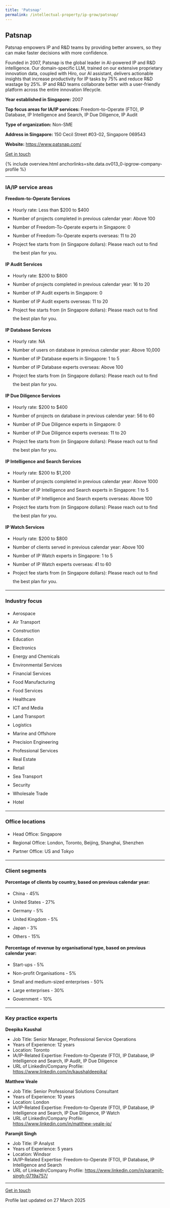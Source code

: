 ```yaml
---
title: 'Patsnap'
permalink: /intellectual-property/ip-grow/patsnap/
---
```


## Patsnap

Patsnap empowers IP and R&D teams by providing better answers, so they can make faster decisions with more confidence.

Founded in 2007, Patsnap is the global leader in AI-powered IP and R&D intelligence. Our domain-specific LLM, trained on our extensive proprietary innovation data, coupled with Hiro, our AI assistant, delivers actionable insights that increase productivity for IP tasks by 75% and reduce R&D wastage by 25%. IP and R&D teams collaborate better with a user-friendly platform across the entire innovation lifecycle.

<b>Year established in Singapore:</b> 2007

<b>Top focus areas for IA/IP services:</b> Freedom-to-Operate (FTO), IP Database, IP Intelligence and Search, IP Due Diligence, IP Audit

<b>Type of organization:</b> Non-SME

<b>Address in Singapore:</b> 150 Cecil Street #03-02, Singapore 069543

<b>Website:</b> <a href='https://www.patsnap.com/'>https://www.patsnap.com/</a>

<a class='btn' href='https://form.gov.sg/67d7c33cbbf2b86dbacdc40d' target='_blank' rel='noopener'>Get in touch</a>

{% include overview.html anchorlinks=site.data.ov013_0-ipgrow-company-profile %}

---
<a name='ip-related-service-areas'></a>
### IA/IP service areas

**Freedom-to-Operate Services**

<ul>
<li style='line-height: 27px; margin: 0px 0px !important'>Hourly rate:  Less than $200 to $400</li>
<li style='line-height: 27px; margin: 0px 0px !important'>Number of projects completed in previous calendar year: Above 100</li>
<li style='line-height: 27px; margin: 0px 0px !important'>Number of Freedom-To-Operate experts in Singapore: 0</li>
<li style='line-height: 27px; margin: 0px 0px !important'>Number of Freedom-To-Operate experts overseas: 11 to 20</li>
<li style='line-height: 27px; margin: 0px 0px !important'>Project fee starts from (in Singapore dollars):  Please reach out to find the best plan for you.</li>
</ul>

**IP Audit Services**

<ul>
<li style='line-height: 27px; margin: 0px 0px !important'>Hourly rate:  $200 to $800</li>
<li style='line-height: 27px; margin: 0px 0px !important'>Number of projects completed in previous calendar year: 16 to 20</li>
<li style='line-height: 27px; margin: 0px 0px !important'>Number of IP Audit experts in Singapore: 0</li>
<li style='line-height: 27px; margin: 0px 0px !important'>Number of IP Audit experts overseas: 11 to 20</li>
<li style='line-height: 27px; margin: 0px 0px !important'>Project fee starts from (in Singapore dollars):  Please reach out to find the best plan for you.</li>
</ul>

**IP Database Services**

<ul>
<li style='line-height: 27px; margin: 0px 0px !important'>Hourly rate:  NA</li>
<li style='line-height: 27px; margin: 0px 0px !important'>Number of users on database in previous calendar year: Above 10,000</li>
<li style='line-height: 27px; margin: 0px 0px !important'>Number of IP Database experts in Singapore: 1 to 5</li>
<li style='line-height: 27px; margin: 0px 0px !important'>Number of IP Database experts overseas: Above 100</li>
<li style='line-height: 27px; margin: 0px 0px !important'>Project fee starts from (in Singapore dollars):  Please reach out to find the best plan for you.</li>
</ul>

**IP Due Diligence Services**

<ul>
<li style='line-height: 27px; margin: 0px 0px !important'>Hourly rate:  $200 to $400</li>
<li style='line-height: 27px; margin: 0px 0px !important'>Number of projects on database in previous calendar year: 56 to 60</li>
<li style='line-height: 27px; margin: 0px 0px !important'>Number of IP Due Diligence experts in Singapore: 0</li>
<li style='line-height: 27px; margin: 0px 0px !important'>Number of IP Due Diligence experts overseas: 11 to 20</li>
<li style='line-height: 27px; margin: 0px 0px !important'>Project fee starts from (in Singapore dollars):  Please reach out to find the best plan for you.</li>
</ul>

**IP Intelligence and Search Services**

<ul>
<li style='line-height: 27px; margin: 0px 0px !important'>Hourly rate:  $200 to $1,200</li>
<li style='line-height: 27px; margin: 0px 0px !important'>Number of projects completed in previous calendar year: Above 1000</li>
<li style='line-height: 27px; margin: 0px 0px !important'>Number of IP Intelligence and Search experts in Singapore: 1 to 5</li>
<li style='line-height: 27px; margin: 0px 0px !important'>Number of IP Intelligence and Search experts overseas: Above 100</li>
<li style='line-height: 27px; margin: 0px 0px !important'>Project fee starts from (in Singapore dollars):  Please reach out to find the best plan for you.</li>
</ul>

**IP Watch Services**

<ul>
<li style='line-height: 27px; margin: 0px 0px !important'>Hourly rate:  $200 to $800</li>
<li style='line-height: 27px; margin: 0px 0px !important'>Number of clients served in previous calendar year: Above 100</li>
<li style='line-height: 27px; margin: 0px 0px !important'>Number of IP Watch experts in Singapore: 1 to 5</li>
<li style='line-height: 27px; margin: 0px 0px !important'>Number of IP Watch experts overseas: 41 to 60</li>
<li style='line-height: 27px; margin: 0px 0px !important'>Project fee starts from (in Singapore dollars):  Please reach out to find the best plan for you.</li>
</ul>

---
<a name='industry-focus'></a>
### Industry focus

<ul><li style='line-height: 27px; margin: 0px 0px !important'> Aerospace</li><li style='line-height: 27px; margin: 0px 0px !important'>Air Transport</li><li style='line-height: 27px; margin: 0px 0px !important'>Construction </li><li style='line-height: 27px; margin: 0px 0px !important'>Education</li><li style='line-height: 27px; margin: 0px 0px !important'>Electronics</li><li style='line-height: 27px; margin: 0px 0px !important'>Energy and Chemicals</li><li style='line-height: 27px; margin: 0px 0px !important'>Environmental Services</li><li style='line-height: 27px; margin: 0px 0px !important'>Financial Services</li><li style='line-height: 27px; margin: 0px 0px !important'>Food Manufacturing</li><li style='line-height: 27px; margin: 0px 0px !important'>Food Services</li><li style='line-height: 27px; margin: 0px 0px !important'>Healthcare</li><li style='line-height: 27px; margin: 0px 0px !important'>ICT and Media</li><li style='line-height: 27px; margin: 0px 0px !important'>Land Transport</li><li style='line-height: 27px; margin: 0px 0px !important'>Logistics</li><li style='line-height: 27px; margin: 0px 0px !important'>Marine and Offshore</li><li style='line-height: 27px; margin: 0px 0px !important'>Precision Engineering</li><li style='line-height: 27px; margin: 0px 0px !important'>Professional Services</li><li style='line-height: 27px; margin: 0px 0px !important'>Real Estate</li><li style='line-height: 27px; margin: 0px 0px !important'>Retail</li><li style='line-height: 27px; margin: 0px 0px !important'>Sea Transport</li><li style='line-height: 27px; margin: 0px 0px !important'>Security</li><li style='line-height: 27px; margin: 0px 0px !important'>Wholesale Trade</li><li style='line-height: 27px; margin: 0px 0px !important'>Hotel</li></ul>

---
<a name='office-locations'></a>
### Office locations

<ul><li style='line-height: 27px; margin: 0px 0px !important'> Head Office: Singapore</li><li style='line-height: 27px; margin: 0px 0px !important'>Regional Office: London, Toronto, Beijing, Shanghai, Shenzhen</li><li style='line-height: 27px; margin: 0px 0px !important'>Partner Office: US and Tokyo</li></ul>

---
<a name='client-segments'></a>
### Client segments

**Percentage of clients by country, based on previous calendar year:**

<ul><li style='line-height: 27px; margin: 0px 0px !important'> China - 45%</li><li style='line-height: 27px; margin: 0px 0px !important'>United States - 27%</li><li style='line-height: 27px; margin: 0px 0px !important'>Germany - 5%</li><li style='line-height: 27px; margin: 0px 0px !important'>United Kingdom - 5%</li><li style='line-height: 27px; margin: 0px 0px !important'>Japan - 3%</li><li style='line-height: 27px; margin: 0px 0px !important'>Others - 15%</li></ul>

**Percentage of revenue by organisational type, based on previous calendar year:**

<ul><li style='line-height: 27px; margin: 0px 0px !important'> Start-ups - 5%</li><li style='line-height: 27px; margin: 0px 0px !important'>Non-profit Organisations - 5%</li><li style='line-height: 27px; margin: 0px 0px !important'>Small and medium-sized enterprises - 50%</li><li style='line-height: 27px; margin: 0px 0px !important'>Large enterprises - 30%</li><li style='line-height: 27px; margin: 0px 0px !important'>Government - 10%</li></ul>

---
<a name='key-practice-experts'></a>
### Key practice experts

**Deepika Kaushal**

- Job Title: Senior Manager, Professional Service Operations
- Years of Experience: 12 years
- Location: Toronto
- IA/IP-Related Expertise: Freedom-to-Operate (FTO), IP Database, IP Intelligence and Search, IP Audit, IP Due Diligence
- URL of LinkedIn/Company Profile: <a href="https://www.linkedin.com/in/kaushaldeepika/" target="_blank" rel="noopener">https://www.linkedin.com/in/kaushaldeepika/</a>

**Matthew Veale**
- Job Title: Senior Professional Solutions Consultant
- Years of Experience: 10 years
- Location: London
- IA/IP-Related Expertise: Freedom-to-Operate (FTO), IP Database, IP Intelligence and Search, IP Due Diligence, IP Watch
- URL of LinkedIn/Company Profile: 
<a href="https://www.linkedin.com/in/matthew-veale-ip/" target="_blank" rel="noopener">https://www.linkedin.com/in/matthew-veale-ip/</a>

**Paramjit Singh**

- Job Title: IP Analyst
- Years of Experience: 5 years
- Location: Windsor
- IA/IP-Related Expertise: Freedom-to-Operate (FTO), IP Database, IP Intelligence and Search
- URL of LinkedIn/Company Profile: <a href="https://www.linkedin.com/in/paramjit-singh-0719a757/" target="_blank" rel="noopener">https://www.linkedin.com/in/paramjit-singh-0719a757/</a>


---
<p>
<a class='btn' href='https://form.gov.sg/67d7c33cbbf2b86dbacdc40d' target='_blank' rel='noopener'>Get in touch</a>
</p>
Profile last updated on 27 March 2025
